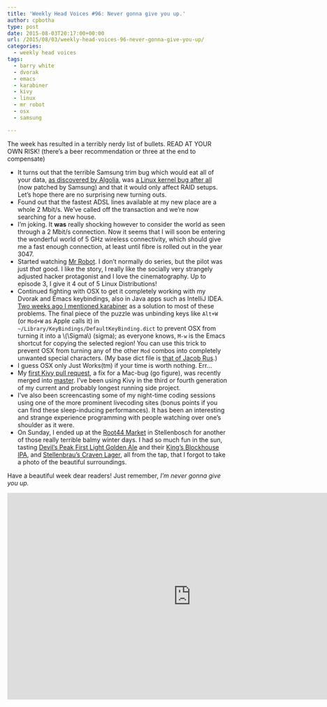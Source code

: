 ```yaml
---
title: 'Weekly Head Voices #96: Never gonna give you up.'
author: cpbotha
type: post
date: 2015-08-03T20:17:00+00:00
url: /2015/08/03/weekly-head-voices-96-never-gonna-give-you-up/
categories:
  - weekly head voices
tags:
  - barry white
  - dvorak
  - emacs
  - karabiner
  - kivy
  - linux
  - mr robot
  - osx
  - samsung

---
```

The week has resulted in a terribly nerdy list of bullets. READ AT YOUR OWN RISK! (there&#8217;s a beer recommendation or three at the end to compensate) 

<ul class="org-ul">
  <li>
    It turns out that the terrible Samsung trim bug which would eat all of your data, <a href="https://blog.algolia.com/when-solid-state-drives-are-not-that-solid/">as discovered by Algolia</a>, was <a href="http://www.spinics.net/lists/raid/msg49468.html">a Linux kernel bug after all</a> (now patched by Samsung) and that it would only affect RAID setups. Let&#8217;s hope there are no surprising new turning outs.
  </li>
  <li>
    Found out that the fastest ADSL lines available at my new place are a whole 2 Mbit/s. We&#8217;ve called off the transaction and we&#8217;re now searching for a new house.
  </li>
  <li>
    I&#8217;m joking. It <b>was</b> really shocking however to consider the world as seen through a 2 Mbit/s connection. Now it seems that I will soon be entering the wonderful world of 5 GHz wireless connectivity, which should give me a fast enough connection, at least until fibre is rolled out in the year 3047.
  </li>
  <li>
    Started watching <a href="http://www.imdb.com/title/tt4158110/">Mr Robot</a>. I don&#8217;t normally do series, but the pilot was just <i>that</i> good. I like the story, I really like the socially very strangely adjusted hacker protagonist and I love the cinematography. Up to episode 3, I give it 4 out of 5 Linux Distributions!
  </li>
  <li>
    Continued fighting with OSX to get it completely working with my Dvorak and Emacs keybindings, also in Java apps such as IntelliJ IDEA. <a href="http://cpbotha.net/2015/07/19/weekly-head-voices-94-into-the-wild/">Two weeks ago I mentioned karabiner</a> as a solution to most of these problems. The final piece of the puzzle was unbinding keys like <code>Alt+W</code> (or <code>Mod+W</code> as Apple calls it) in <code>~/Library/KeyBindings/DefaultKeyBinding.dict</code> to prevent OSX from turning it into a \(\Sigma\) (sigma); as everyone knows, <code>M-w</code> is the Emacs shortcut for copying the selected region! You can use this trick to prevent OSX from turning any of the other <code>Mod</code> combos into completely unwanted special characters. (My base dict file is <a href="http://www.hcs.harvard.edu/~jrus/Site/cocoa-text.html">that of Jacob Rus</a>.)
  </li>
  <li>
    I guess OSX only Just Works(tm) if your time is worth nothing. Err&#x2026;
  </li>
  <li>
    My <a href="https://github.com/kivy/kivy/pull/3506">first Kivy pull request</a>, a fix for a Mac-bug (go figure), was recently merged into <a href="http://kivy.org/">master</a>. I&#8217;ve been using Kivy in the third or fourth generation of my current and probably longest running side project.
  </li>
  <li>
    I&#8217;ve also been screencasting some of my night-time coding sessions using one of the more prominent livecoding sites (bonus points if you can find these sleep-inducing performances). It has been an interesting and strange experience programming with people watching over one&#8217;s shoulder as it were.
  </li>
  <li>
    On Sunday, I ended up at the <a href="http://www.root44.co.za/index.php">Root44 Market</a> in Stellenbosch for another of those really terrible balmy winter days. I had so much fun in the sun, tasting <a href="http://www.devilspeakbrewing.co.za/first-light-golden-ale/">Devil&#8217;s Peak First Light Golden Ale</a> and their <a href="http://www.devilspeakbrewing.co.za/kings-blockhouse-ipa/">King&#8217;s Blockhouse IPA</a>, and <a href="http://stellenbrau.co.za/beers/">Stellenbrau&#8217;s Craven Lager</a>, all from the tap, that I forgot to take a photo of the beautiful surroundings.
  </li>
</ul>

Have a beautiful week dear readers! Just remember, _I&#8217;m never gonna give you up._ 

<div class="jetpack-video-wrapper">
  <span class="embed-youtube" style="text-align:center; display: block;"><iframe class='youtube-player' type='text/html' width='840' height='473' src='https://www.youtube.com/embed/v4_M5PcJQmU?version=3&#038;rel=1&#038;fs=1&#038;autohide=2&#038;showsearch=0&#038;showinfo=1&#038;iv_load_policy=1&#038;start=45&#038;wmode=transparent' allowfullscreen='true' style='border:0;'></iframe></span>
</div>
